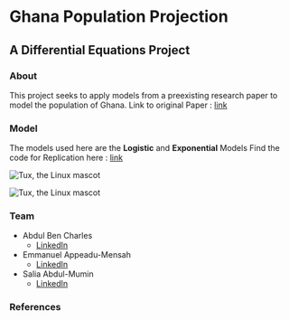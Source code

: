 # Ghana Population Projection
## A Differential Equations Project

### About
This project seeks to apply models from a preexisting research paper to model the population of Ghana.
Link to original Paper : [link]()

### Model
The models used here are the **Logistic** and **Exponential** Models
Find the code for Replication here : [link]()

![Tux, the Linux mascot](/assets/images/tux.png)

![Tux, the Linux mascot](/assets/images/tux.png)

### Team
- Abdul Ben Charles
  - [LinkedIn]()
- Emmanuel Appeadu-Mensah
  - [LinkedIn]()
- Salia Abdul-Mumin
  - [LinkedIn]()

### References

